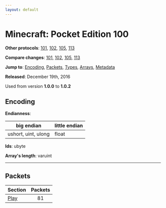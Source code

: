 ```yaml
---
layout: default
---
```


# Minecraft: Pocket Edition 100

**Other protocols**: [101](./pocket100), [102](./pocket100), [105](./pocket100), [113](./pocket100)

**Compare changes**: [101](../diff/pocket/100-101), [102](../diff/pocket/100-102), [105](../diff/pocket/100-105), [113](../diff/pocket/100-113)

**Jump to**: [Encoding](#encoding), [Packets](#packets), [Types](pocket100/types), [Arrays](pocket100/arrays), [Metadata](pocket100/metadata)

**Released**: December 19th, 2016

Used from version **1.0.0** to **1.0.2**

## Encoding

**Endianness**:

big endian | little endian
---|---
ushort, uint, ulong | float

**Ids**: ubyte

**Array's length**: varuint

-----
## Packets

Section | Packets
---|:---:
[Play](pocket100/play) | 81
